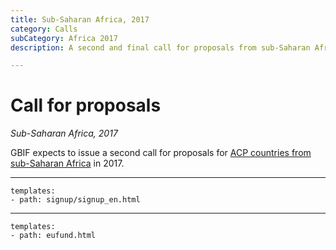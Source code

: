 ```yaml
---
title: Sub-Saharan Africa, 2017
category: Calls
subCategory: Africa 2017
description: A second and final call for proposals from sub-Saharan Africa will take place in 2017.

---
```

# Call for proposals

_Sub-Saharan Africa, 2017_

GBIF expects to issue a second call for proposals for [ACP countries from sub-Saharan Africa](/calls/africa-2015/eligible-countries) in 2017.

____

```styledYaml
templates:
- path: signup/signup_en.html
```

---------

```styledYaml
templates:
- path: eufund.html
```